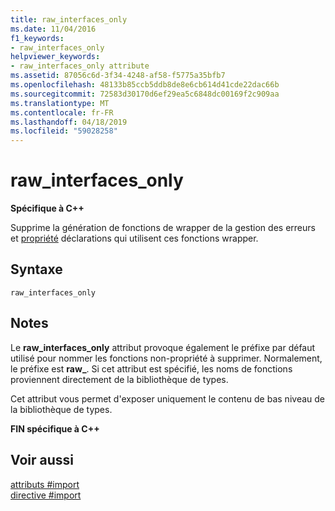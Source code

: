 ```yaml
---
title: raw_interfaces_only
ms.date: 11/04/2016
f1_keywords:
- raw_interfaces_only
helpviewer_keywords:
- raw_interfaces_only attribute
ms.assetid: 87056c6d-3f34-4248-af58-f5775a35bfb7
ms.openlocfilehash: 48133b85ccb5ddb8de8e6cb614d41cde22dac66b
ms.sourcegitcommit: 72583d30170d6ef29ea5c6848dc00169f2c909aa
ms.translationtype: MT
ms.contentlocale: fr-FR
ms.lasthandoff: 04/18/2019
ms.locfileid: "59028258"
---
```

# <a name="rawinterfacesonly"></a>raw_interfaces_only
**Spécifique à C++**

Supprime la génération de fonctions de wrapper de la gestion des erreurs et [propriété](../cpp/property-cpp.md) déclarations qui utilisent ces fonctions wrapper.

## <a name="syntax"></a>Syntaxe

```
raw_interfaces_only
```

## <a name="remarks"></a>Notes

Le **raw_interfaces_only** attribut provoque également le préfixe par défaut utilisé pour nommer les fonctions non-propriété à supprimer. Normalement, le préfixe est **raw_**. Si cet attribut est spécifié, les noms de fonctions proviennent directement de la bibliothèque de types.

Cet attribut vous permet d'exposer uniquement le contenu de bas niveau de la bibliothèque de types.

**FIN spécifique à C++**

## <a name="see-also"></a>Voir aussi

[attributs #import](../preprocessor/hash-import-attributes-cpp.md)<br/>
[directive #import](../preprocessor/hash-import-directive-cpp.md)